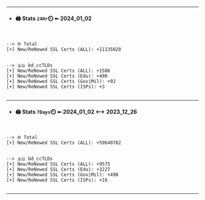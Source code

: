 

---
- #### 🖨️ **Stats** `24Hr`⏲️ ➼ 2024_01_02
```console


--> 🌐 Total
[+] New/ReNewed SSL Certs (ALL): +11135028


--> 🇧🇩 bd_ccTLDs
[+] New/ReNewed SSL Certs (ALL): +1586
[+] New/ReNewed SSL Certs (Edu): +490
[+] New/ReNewed SSL Certs (Gov|Mil): +92
[+] New/ReNewed SSL Certs (ISPs): +3


```

---
- #### 🖨️ **Stats** `7Days`⏲️ ➼ 2024_01_02 <--> 2023_12_26
```console


--> 🌐 Total
[+] New/ReNewed SSL Certs (ALL): +59640782


--> 🇧🇩 bd_ccTLDs
[+] New/ReNewed SSL Certs (ALL): +9575
[+] New/ReNewed SSL Certs (Edu): +3227
[+] New/ReNewed SSL Certs (Gov|Mil): +498
[+] New/ReNewed SSL Certs (ISPs): +16


```

---

